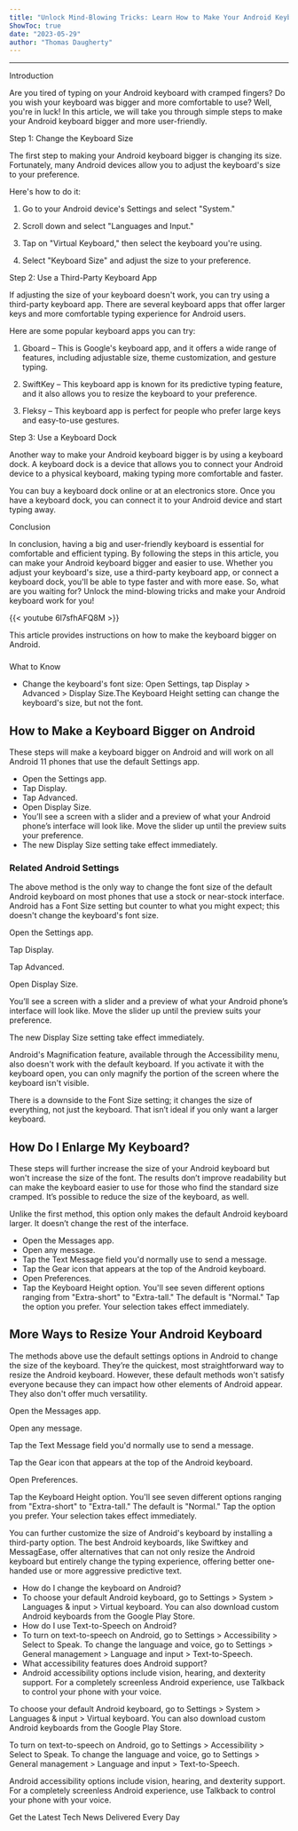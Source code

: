 ```yaml
---
title: "Unlock Mind-Blowing Tricks: Learn How to Make Your Android Keyboard Bigger With Simple Steps!"
ShowToc: true 
date: "2023-05-29"
author: "Thomas Daugherty"
---
```

*****
Introduction

Are you tired of typing on your Android keyboard with cramped fingers? Do you wish your keyboard was bigger and more comfortable to use? Well, you're in luck! In this article, we will take you through simple steps to make your Android keyboard bigger and more user-friendly.

Step 1: Change the Keyboard Size

The first step to making your Android keyboard bigger is changing its size. Fortunately, many Android devices allow you to adjust the keyboard's size to your preference.

Here's how to do it:

1. Go to your Android device's Settings and select "System."

2. Scroll down and select "Languages and Input."

3. Tap on "Virtual Keyboard," then select the keyboard you're using.

4. Select "Keyboard Size" and adjust the size to your preference.

Step 2: Use a Third-Party Keyboard App

If adjusting the size of your keyboard doesn't work, you can try using a third-party keyboard app. There are several keyboard apps that offer larger keys and more comfortable typing experience for Android users.

Here are some popular keyboard apps you can try:

1. Gboard – This is Google's keyboard app, and it offers a wide range of features, including adjustable size, theme customization, and gesture typing.

2. SwiftKey – This keyboard app is known for its predictive typing feature, and it also allows you to resize the keyboard to your preference.

3. Fleksy – This keyboard app is perfect for people who prefer large keys and easy-to-use gestures.

Step 3: Use a Keyboard Dock

Another way to make your Android keyboard bigger is by using a keyboard dock. A keyboard dock is a device that allows you to connect your Android device to a physical keyboard, making typing more comfortable and faster.

You can buy a keyboard dock online or at an electronics store. Once you have a keyboard dock, you can connect it to your Android device and start typing away.

Conclusion

In conclusion, having a big and user-friendly keyboard is essential for comfortable and efficient typing. By following the steps in this article, you can make your Android keyboard bigger and easier to use. Whether you adjust your keyboard's size, use a third-party keyboard app, or connect a keyboard dock, you'll be able to type faster and with more ease. So, what are you waiting for? Unlock the mind-blowing tricks and make your Android keyboard work for you!

{{< youtube 6l7sfhAFQ8M >}} 




This article provides instructions on how to make the keyboard bigger on Android.

 
### 
What to Know
 
- Change the keyboard's font size: Open Settings, tap Display > Advanced > Display Size.The Keyboard Height setting can change the keyboard's size, but not the font.

 
##   How to Make a Keyboard Bigger on Android  
 

These steps will make a keyboard bigger on Android and will work on all Android 11 phones that use the default Settings app.

 
- Open the Settings app.
 - Tap Display.
 - Tap Advanced.
 - Open Display Size.
 - You’ll see a screen with a slider and a preview of what your Android phone’s interface will look like. Move the slider up until the preview suits your preference.
 - The new Display Size setting take effect immediately.

 
###   Related Android Settings  
 

The above method is the only way to change the font size of the default Android keyboard on most phones that use a stock or near-stock interface. Android has a Font Size setting but counter to what you might expect; this doesn't change the keyboard's font size.

 

Open the Settings app.

 

Tap Display.

 

Tap Advanced.

 

Open Display Size.

 

You’ll see a screen with a slider and a preview of what your Android phone’s interface will look like. Move the slider up until the preview suits your preference.

 

The new Display Size setting take effect immediately.

 

Android's Magnification feature, available through the Accessibility menu, also doesn't work with the default keyboard. If you activate it with the keyboard open, you can only magnify the portion of the screen where the keyboard isn't visible.

 

There is a downside to the Font Size setting; it changes the size of everything, not just the keyboard. That isn’t ideal if you only want a larger keyboard.

 
##   How Do I Enlarge My Keyboard?  
 

These steps will further increase the size of your Android keyboard but won't increase the size of the font. The results don’t improve readability but can make the keyboard easier to use for those who find the standard size cramped. It’s possible to reduce the size of the keyboard, as well.

 

Unlike the first method, this option only makes the default Android keyboard larger. It doesn’t change the rest of the interface.

 
- Open the Messages app.
 - Open any message.
 - Tap the Text Message field you'd normally use to send a message.
 - Tap the Gear icon that appears at the top of the Android keyboard.
 - Open Preferences.
 - Tap the Keyboard Height option. You'll see seven different options ranging from "Extra-short" to "Extra-tall." The default is "Normal." Tap the option you prefer. Your selection takes effect immediately.

 
##   More Ways to Resize Your Android Keyboard  
 

The methods above use the default settings options in Android to change the size of the keyboard. They’re the quickest, most straightforward way to resize the Android keyboard. However, these default methods won't satisfy everyone because they can impact how other elements of Android appear. They also don't offer much versatility.

 

Open the Messages app.

 

Open any message.

 

Tap the Text Message field you'd normally use to send a message.

 

Tap the Gear icon that appears at the top of the Android keyboard.

 

Open Preferences.

 

Tap the Keyboard Height option. You'll see seven different options ranging from "Extra-short" to "Extra-tall." The default is "Normal." Tap the option you prefer. Your selection takes effect immediately.

 

You can further customize the size of Android's keyboard by installing a third-party option. The best Android keyboards, like Swiftkey and MessagEase, offer alternatives that can not only resize the Android keyboard but entirely change the typing experience, offering better one-handed use or more aggressive predictive text.

 
- How do I change the keyboard on Android?
 - To choose your default Android keyboard, go to Settings > System > Languages & input > Virtual keyboard. You can also download custom Android keyboards from the Google Play Store.
 - How do I use Text-to-Speech on Android?
 - To turn on text-to-speech on Android, go to Settings > Accessibility > Select to Speak. To change the language and voice, go to Settings > General management > Language and input > Text-to-Speech.
 - What accessibility features does Android support?
 - Android accessibility options include vision, hearing, and dexterity support. For a completely screenless Android experience, use Talkback to control your phone with your voice.

 
To choose your default Android keyboard, go to Settings > System > Languages & input > Virtual keyboard. You can also download custom Android keyboards from the Google Play Store.
 
To turn on text-to-speech on Android, go to Settings > Accessibility > Select to Speak. To change the language and voice, go to Settings > General management > Language and input > Text-to-Speech.
 
Android accessibility options include vision, hearing, and dexterity support. For a completely screenless Android experience, use Talkback to control your phone with your voice.
 

Get the Latest Tech News Delivered Every Day




